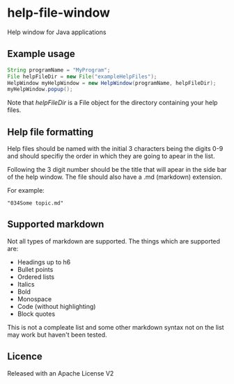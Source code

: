 help-file-window
================

Help window for Java applications

Example usage
-------------


```Java
String programName = "MyProgram";
File helpFileDir = new File("exampleHelpFiles");
HelpWindow myHelpWindow = new HelpWindow(programName, helpFileDir);
myHelpWindow.popup();
```

Note that *helpFileDir* is a File object for the directory containing your help files.

Help file formatting
------------------

Help files should be named with the initial 3 characters being the digits 0-9 and should specifiy the order in which they are going to apear in the list. 

Following the 3 digit number should be the title that will apear in the side bar of the help window. The file should also have a .md (markdown) extension. 

For example:

```
"034Some topic.md"
```

Supported markdown
-----------------

Not all types of markdown are supported. The things which are supported are:

+ Headings up to h6
+ Bullet points
+ Ordered lists
+ Italics
+ Bold
+ Monospace
+ Code (without highlighting)
+ Block quotes

This is not a compleate list and some other markdown syntax not on the list may work but haven't been tested.


Licence
-------

Released with an Apache License V2 
